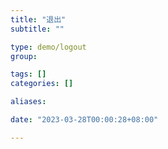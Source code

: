 ```yaml
---
title: "退出"
subtitle: ""

type: demo/logout
group:

tags: []
categories: []

aliases:

date: "2023-03-28T00:00:28+08:00"

---
```


